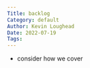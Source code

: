 ```yaml
---
Title: backlog
Category: default
Author: Kevin Loughead
Date: 2022-07-19
Tags:
---
```


- consider how we cover <template>s
  - not much material in s4
  - reiterated material in s5
